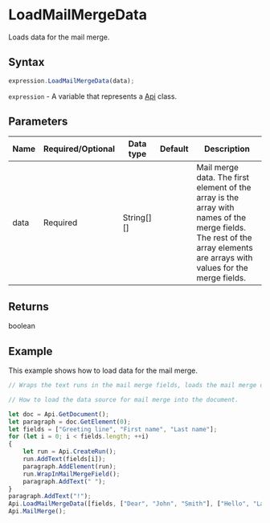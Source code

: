 # LoadMailMergeData

Loads data for the mail merge.

## Syntax

```javascript
expression.LoadMailMergeData(data);
```

`expression` - A variable that represents a [Api](../Api.md) class.

## Parameters

| **Name** | **Required/Optional** | **Data type** | **Default** | **Description** |
| ------------- | ------------- | ------------- | ------------- | ------------- |
| data | Required | String[][] |  | Mail merge data. The first element of the array is the array with names of the merge fields. The rest of the array elements are arrays with values for the merge fields. |

## Returns

boolean

## Example

This example shows how to load data for the mail merge.

```javascript editor-docx
// Wraps the text runs in the mail merge fields, loads the mail merge data into the document, and starts the mail merge process.

// How to load the data source for mail merge into the document.

let doc = Api.GetDocument();
let paragraph = doc.GetElement(0);
let fields = ["Greeting line", "First name", "Last name"];
for (let i = 0; i < fields.length; ++i) 
{
	let run = Api.CreateRun();
	run.AddText(fields[i]);
	paragraph.AddElement(run);
	run.WrapInMailMergeField();
	paragraph.AddText(" ");
}
paragraph.AddText("!");
Api.LoadMailMergeData([fields, ["Dear", "John", "Smith"], ["Hello", "Lara", "Davis"]]);
Api.MailMerge();
```
